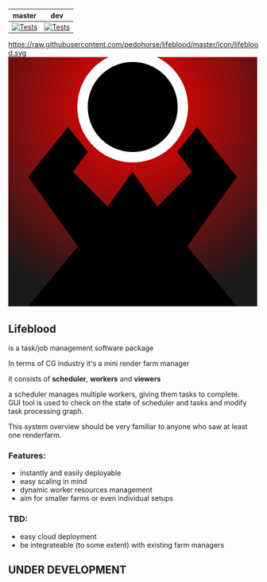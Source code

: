 |master|dev|
|---|---|
|[![Tests](https://github.com/pedohorse/lifeblood/actions/workflows/python-app.yml/badge.svg?branch=master)](https://github.com/pedohorse/lifeblood/actions/workflows/python-app.yml)|[![Tests](https://github.com/pedohorse/lifeblood/actions/workflows/python-app.yml/badge.svg?branch=dev)](https://github.com/pedohorse/lifeblood/actions/workflows/python-app.yml)|
https://raw.githubusercontent.com/pedohorse/lifeblood/master/icon/lifeblood.svg
![](icon/lifeblood_cleaned.svg)

## Lifeblood
is a task/job management software package  

In terms of CG industry it's a mini render farm manager

it consists of **scheduler**, **workers** and **viewers**

a scheduler manages multiple workers, giving them tasks to complete.  
GUI tool is used to check on the state of scheduler and tasks and modify task
processing graph.

This system overview should be very familiar to anyone who saw at least one renderfarm.

### Features:
- instantly and easily deployable
- easy scaling in mind
- dynamic worker resources management
- aim for smaller farms or even individual setups
  
### TBD:
- easy cloud deployment
- be integrateable (to some extent) with existing farm managers

## UNDER DEVELOPMENT

